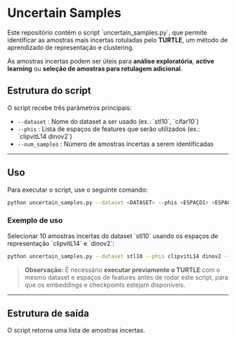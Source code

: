 
# Uncertain Samples

Este repositório contém o script \`uncertain_samples.py\`, que permite identificar as amostras mais incertas rotuladas pelo **TURTLE**, um método de aprendizado de representação e clustering.

As amostras incertas podem ser úteis para **análise exploratória**, **active learning** ou **seleção de amostras para rotulagem adicional**.


## Estrutura do script

O script recebe três parâmetros principais:

- `--dataset` : Nome do dataset a ser usado (ex.: \`stl10\`, \`cifar10\`)  
- `--phis` : Lista de espaços de features que serão utilizados (ex.: \`clipvitL14 dinov2\`)  
- `--num_samples` : Número de amostras incertas a serem identificadas  

---

## Uso

Para executar o script, use o seguinte comando:

```bash
python uncertain_samples.py --dataset <DATASET> --phis <ESPAÇO1> <ESPAÇO2> --num_samples <NÚMERO_DE_AMOSTRAS>
```

### Exemplo de uso

Selecionar 10 amostras incertas do dataset \`stl10\` usando os espaços de representação \`clipvitL14\` e \`dinov2\`:

```bash
python uncertain_samples.py --dataset stl10 --phis clipvitL14 dinov2 --num_samples 10
```

> **Observação:** É necessário **executar previamente o TURTLE** com o mesmo dataset e espaços de features antes de rodar este script, para que os embeddings e checkpoints estejam disponíveis.

---

## Estrutura de saída

O script retorna uma lista de amostras incertas.
